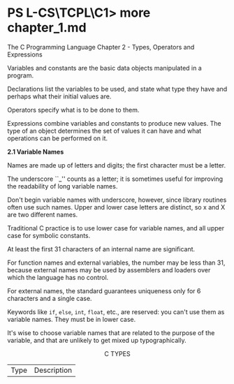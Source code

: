 PS L-CS\TCPL\C1\> more chapter_1.md
====

The C Programming Language Chapter 2 - Types, Operators and Expressions

Variables and constants are the basic data objects manipulated in a program.

Declarations list the variables to be used, and state what type they have and perhaps what their initial values are.

Operators specify what is to be done to them.

Expressions combine variables and constants to produce new values. The type of an object determines the set of values it
can have and what operations can be performed on it.

**2.1 Variable Names**

  Names are made up of letters and digits; the first character must be a letter.
  
  The underscore ``_'' counts as a letter; it is sometimes useful for improving the readability of long variable names. 
  
  Don't begin variable names with underscore, however, since library routines often use such names. Upper and lower case 
  letters are distinct, so x and X are two different names.
  
  Traditional C practice is to use lower case for variable names, and all upper case for symbolic constants. 
  
  At least the first 31 characters of an internal name are significant.
  
  For function names and external variables, the number may be less than 31, because external names may be used by
  assemblers and loaders over which the language has no control.
  
  For external names, the standard guarantees uniqueness only for 6 characters and a single case.
  
  Keywords like `if`, `else`, `int`, `float`, etc., are reserved: you can't use them as variable names. They must be in 
  lower case. 

  It's wise to choose variable names that are related to the purpose of the variable, and that are unlikely to get mixed 
  up typographically.
  
  <p align='center'> C TYPES</p>
  
  <table>
    <tr>
      <td>Type</td>
      <td>Description</td>
    </tr>
  </table>
